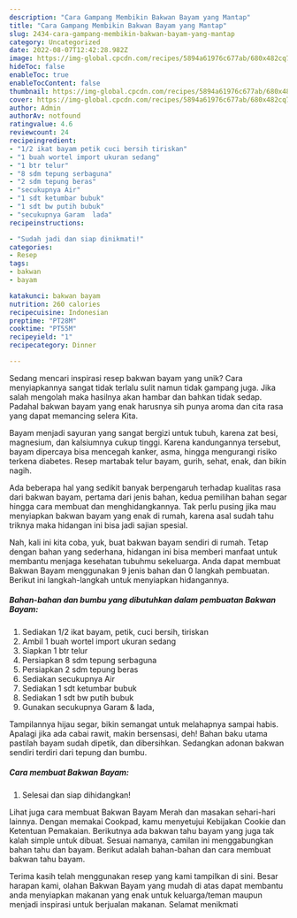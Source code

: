 ```yaml
---
description: "Cara Gampang Membikin Bakwan Bayam yang Mantap"
title: "Cara Gampang Membikin Bakwan Bayam yang Mantap"
slug: 2434-cara-gampang-membikin-bakwan-bayam-yang-mantap
category: Uncategorized
date: 2022-08-07T12:42:28.982Z
image: https://img-global.cpcdn.com/recipes/5894a61976c677ab/680x482cq70/bakwan-bayam-foto-resep-utama.jpg
hideToc: false
enableToc: true
enableTocContent: false
thumbnail: https://img-global.cpcdn.com/recipes/5894a61976c677ab/680x482cq70/bakwan-bayam-foto-resep-utama.jpg
cover: https://img-global.cpcdn.com/recipes/5894a61976c677ab/680x482cq70/bakwan-bayam-foto-resep-utama.jpg
author: Admin
authorAv: notfound
ratingvalue: 4.6
reviewcount: 24
recipeingredient:
- "1/2 ikat bayam petik cuci bersih tiriskan"
- "1 buah wortel import ukuran sedang"
- "1 btr telur"
- "8 sdm tepung serbaguna"
- "2 sdm tepung beras"
- "secukupnya Air"
- "1 sdt ketumbar bubuk"
- "1 sdt bw putih bubuk"
- "secukupnya Garam  lada"
recipeinstructions:

- "Sudah jadi dan siap dinikmati!"
categories:
- Resep
tags:
- bakwan
- bayam

katakunci: bakwan bayam 
nutrition: 260 calories
recipecuisine: Indonesian
preptime: "PT28M"
cooktime: "PT55M"
recipeyield: "1"
recipecategory: Dinner

---
```





Sedang mencari inspirasi resep bakwan bayam yang unik? Cara menyiapkannya sangat tidak terlalu sulit namun tidak gampang juga. Jika salah mengolah maka hasilnya akan hambar dan bahkan tidak sedap. Padahal bakwan bayam yang enak harusnya sih punya aroma dan cita rasa yang dapat memancing selera Kita.





Bayam menjadi sayuran yang sangat bergizi untuk tubuh, karena zat besi, magnesium, dan kalsiumnya cukup tinggi. Karena kandungannya tersebut, bayam dipercaya bisa mencegah kanker, asma, hingga mengurangi risiko terkena diabetes. Resep martabak telur bayam, gurih, sehat, enak, dan bikin nagih.

Ada beberapa hal yang sedikit banyak berpengaruh terhadap kualitas rasa dari bakwan bayam, pertama dari jenis bahan, kedua pemilihan bahan segar hingga cara membuat dan menghidangkannya. Tak perlu pusing jika mau menyiapkan bakwan bayam yang enak di rumah, karena asal sudah tahu triknya maka hidangan ini bisa jadi sajian spesial.






Nah, kali ini kita coba, yuk, buat bakwan bayam sendiri di rumah. Tetap dengan bahan yang sederhana, hidangan ini bisa memberi manfaat untuk membantu menjaga kesehatan tubuhmu sekeluarga. Anda dapat membuat Bakwan Bayam menggunakan 9 jenis bahan dan 0 langkah pembuatan. Berikut ini langkah-langkah untuk menyiapkan hidangannya.

<!--inarticleads1-->

##### Bahan-bahan dan bumbu yang dibutuhkan dalam pembuatan Bakwan Bayam:

1. Sediakan 1/2 ikat bayam, petik, cuci bersih, tiriskan
1. Ambil 1 buah wortel import ukuran sedang
1. Siapkan 1 btr telur
1. Persiapkan 8 sdm tepung serbaguna
1. Persiapkan 2 sdm tepung beras
1. Sediakan secukupnya Air
1. Sediakan 1 sdt ketumbar bubuk
1. Sediakan 1 sdt bw putih bubuk
1. Gunakan secukupnya Garam &amp; lada,


Tampilannya hijau segar, bikin semangat untuk melahapnya sampai habis. Apalagi jika ada cabai rawit, makin bersensasi, deh! Bahan baku utama pastilah bayam sudah dipetik, dan dibersihkan. Sedangkan adonan bakwan sendiri terdiri dari tepung dan bumbu. 

<!--inarticleads2-->

##### Cara membuat Bakwan Bayam:


1. Selesai dan siap dihidangkan!

Lihat juga cara membuat Bakwan Bayam Merah dan masakan sehari-hari lainnya. Dengan memakai Cookpad, kamu menyetujui Kebijakan Cookie dan Ketentuan Pemakaian. Berikutnya ada bakwan tahu bayam yang juga tak kalah simple untuk dibuat. Sesuai namanya, camilan ini menggabungkan bahan tahu dan bayam. Berikut adalah bahan-bahan dan cara membuat bakwan tahu bayam. 

Terima kasih telah menggunakan resep yang kami tampilkan di sini. Besar harapan kami, olahan Bakwan Bayam yang mudah di atas dapat membantu anda menyiapkan makanan yang enak untuk keluarga/teman maupun menjadi inspirasi untuk berjualan makanan. Selamat menikmati
